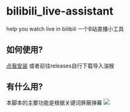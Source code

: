 # bilibili_live-assistant
help you watch live in bilibili 一个B站直播小工具
## 如何使用?
<a href="https://github.com/isma123HH/bilibili_live-assistant/raw/main/build/bili_live_assistant.user.js">点我安装</a>
或者前往releases自行下载导入油猴
## 有什么用?
本脚本的主要功能是根据关键词屏蔽弹幕
<img src="assets/Desktop 2022.05.18 - 21.41.02.05.gif" />
